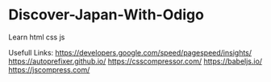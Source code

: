 # Discover-Japan-With-Odigo
Learn html css js

Usefull Links:
  https://developers.google.com/speed/pagespeed/insights/
  https://autoprefixer.github.io/
  https://csscompressor.com/
  https://babeljs.io/
  https://jscompress.com/
